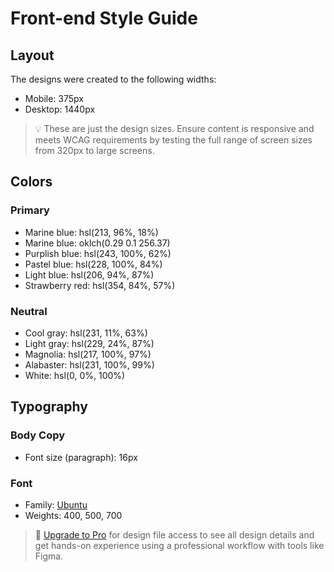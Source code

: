 # Front-end Style Guide

## Layout

The designs were created to the following widths:

- Mobile: 375px
- Desktop: 1440px

> 💡 These are just the design sizes. Ensure content is responsive and meets WCAG requirements by testing the full range of screen sizes from 320px to large screens.

## Colors

### Primary

- Marine blue: hsl(213, 96%, 18%)  
- Marine blue: oklch(0.29 0.1 256.37)  
- Purplish blue: hsl(243, 100%, 62%)
- Pastel blue: hsl(228, 100%, 84%)
- Light blue: hsl(206, 94%, 87%)
- Strawberry red: hsl(354, 84%, 57%)

### Neutral

- Cool gray: hsl(231, 11%, 63%)
- Light gray: hsl(229, 24%, 87%)
- Magnolia: hsl(217, 100%, 97%)
- Alabaster: hsl(231, 100%, 99%)
- White: hsl(0, 0%, 100%)

## Typography

### Body Copy

- Font size (paragraph): 16px

### Font

- Family: [Ubuntu](https://fonts.google.com/specimen/Ubuntu)
- Weights: 400, 500, 700

> 💎 [Upgrade to Pro](https://www.frontendmentor.io/pro?ref=style-guide) for design file access to see all design details and get hands-on experience using a professional workflow with tools like Figma.
